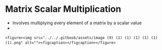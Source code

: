 # Matrix Scalar Multiplication

* Involves multiplying every element of a matrix by a scalar value
*

    <figure><img src="../../.gitbook/assets/image (9) (1) (1) (1) (1) (1) (1).png" alt=""><figcaption></figcaption></figure>
